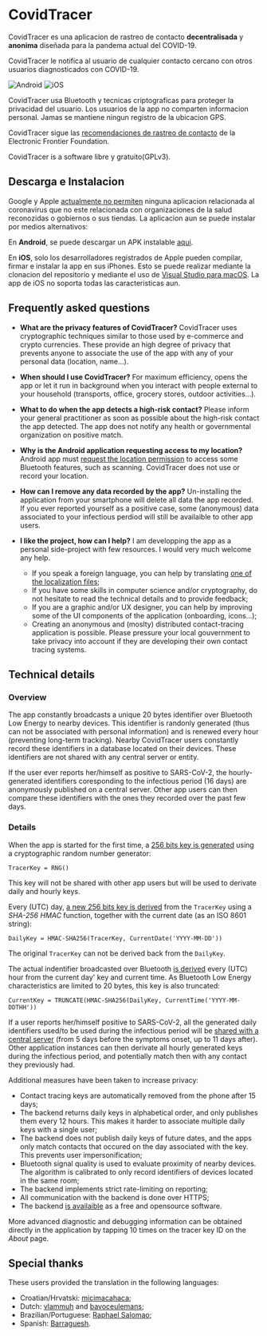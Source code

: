 ﻿# CovidTracer

CovidTracer es una aplicacion de rastreo de contacto **decentralisada** y **anonima** diseñada para la pandema actual del COVID-19.

CovidTracer le notifica al usuario de cualquier contacto cercano con otros usuarios diagnosticados con COVID-19. 

![Android](screenshots/screenshot-android.png) ![iOS](screenshots/screenshot-ios.png)

CovidTracer usa Bluetooth y tecnicas criptograficas para proteger la privacidad del usuario. Los usuarios de la app no comparten informacion personal. Jamas se mantiene ningun registro de la ubicacion GPS.

CovidTracer sigue las [recomendaciones de rastreo de contacto](https://www.eff.org/deeplinks/2020/04/challenge-proximity-apps-covid-19-contact-tracing) de la Electronic Frontier Foundation.

CovidTracer is a software libre y gratuito(GPLv3).

## Descarga e Instalacion

Google y Apple [actualmente no permiten](https://www.theverge.com/2020/3/5/21167102/apple-google-coronavirus-iphone-apps-android-misinformation-reject-ban) ninguna aplicacion relacionada al coronavirus que no este relacionada con organizaciones de la salud reconozidas o gobiernos o sus tiendas. La aplicacion aun se puede instalar por medios alternativos:

En **Android**, se puede descargar un APK instalable [aqui](https://github.com/RaphaelJ/covid-tracer/releases/download/v0.1.1/covidtracer_0.1.1.apk).

En **iOS**, solo los desarrolladores registrados de Apple pueden compilar, firmar e instalar la app en sus iPhones. Esto se puede realizar mediante la clonacion del repositorio y mediante el uso de [Visual Studio para macOS](https://visualstudio.microsoft.com/vs/mac/). La app de iOS no soporta todas las caracteristicas aun. 

## Frequently asked questions

- **What are the privacy features of CovidTracer?**
CovidTracer uses cryptographic techniques similar to those used by e-commerce and crypto currencies. These provide an high degree of privacy that prevents anyone to associate the use of the app with any of your personal data (location, name...).

- **When should I use CovidTracer?**
For maximum efficiency, opens the app or let it run in background when you interact with people external to your household (transports, office, grocery stores, outdoor activities...).

- **What to do when the app detects a high-risk contact?**
Please inform your general practitioner as soon as possible about the high-risk contact the app detected. The app does not notify any health or governmental organization on positive match.

- **Why is the Android application requesting access to my location?**
Android app must [request the location permission](https://developer.android.com/guide/topics/connectivity/bluetooth#Permissions) to access some Bluetooth features, such as scanning. CovidTracer does not use or record your location.

- **How can I remove any data recorded by the app?**
Un-installing the application from your smartphone will delete all data the app recorded. If you ever reported yourself as a positive case, some (anonymous) data associated to your infectious perdiod will still be availaible to other app users.

- **I like the project, how can I help?** 
I am developping the app as a personal side-project with few resources. I would very much welcome any help.
    - If you speak a foreign language, you can help by translating [one of the localization files](CovidTracer/Resx/);
    - If you have some skills in computer science and/or cryptography, do not hesitate to read the technical details and to provide feedback;
    - If you are a graphic and/or UX designer, you can help by improving some of the UI components of the application (onboarding, icons...);
    - Creating an anonymous and (moslty) distributed contact-tracing application is possible. Please pressure your local gouvernment to take privacy into account if they are developing their own contact tracing systems.

## Technical details

### Overview

The app constantly broadcasts a unique 20 bytes identifier over Bluetooth Low Energy to nearby devices. This identifier is randonly generated (thus can not be associated with personal information) and is renewed every hour (preventing long-term tracking). Nearby CovidTracer users constantly record these identifiers in a database located on their devices. These identifiers are not shared with any central server or entity.

If the user ever reports her/himself as positive to SARS-CoV-2, the hourly-generated identifiers coresponding to the infectious period (16 days) are anonymously published on a central server. Other app users can then compare these identifiers with the ones they recorded over the past few days.

### Details

When the app is started for the first time, a [256 bits key is generated](CovidTracer/Models/Keys/TracerKey.cs#L54) using a cryptographic random number generator:

    TracerKey = RNG()

This key will not be shared with other app users but will be used to derivate daily and hourly keys.

Every (UTC) day, [a new 256 bits key is derived](CovidTracer/Models/Keys/TracerKey.cs#L80) from the `TracerKey` using a *SHA-256 HMAC* function, together with the current date (as an ISO 8601 string):

    DailyKey = HMAC-SHA256(TracerKey, CurrentDate('YYYY-MM-DD'))
    
The original `TracerKey` can not be derived back from the `DailyKey`. 

The actual indentifier broadcasted over Bluetooth [is derived](CovidTracer/Models/Keys/DailyTracerKey.cs#L49) every (UTC) hour from the current day' key and current time. As Bluetooth Low Energy characteristics are limited to 20 bytes, this key is also truncated:

    CurrentKey = TRUNCATE(HMAC-SHA256(DailyKey, CurrentTime('YYYY-MM-DDTHH'))

If a user reports her/himself positive to SARS-CoV-2, all the generated daily identifiers used/to be used during the infectious period will be [shared with a central server](https://covid-tracer-backend.herokuapp.com/cases.json) (from 5 days before the symptoms onset, up to 11 days after). Other application instances can then derivate all hourly generated keys during the infectious period, and potentially match then with any contact they previously had. 

Additional measures have been taken to increase privacy:

- Contact tracing keys are automatically removed from the phone after 15 days;
- The backend returns daily keys in alphabetical order, and only publishes them every 12 hours. This makes it harder to associate multiple daily keys with a single user;
- The backend does not publish daily keys of future dates, and the apps only match contacts that occured on the day associated with the key. This prevents user impersonification; 
- Bluetooth signal quality is used to evaluate proximity of nearby devices. The algorithm is calibrated to only record identifiers of devices located in the same room;
- The backend implements strict rate-limiting on reporting;
- All communication with the backend is done over HTTPS;
- The backend [is availaible](https://github.com/RaphaelJ/covid-tracer-backend) as a free and opensource software.

More advanced diagnostic and debugging information can be obtained directly in the application by tapping 10 times on the tracer key ID on the *About* page.

## Special thanks

These users provided the translation in the following languages:

- Croatian/Hrvatski: [micimacahaca](https://old.reddit.com/user/micimacahaca);
- Dutch: [vlammuh](https://www.reddit.com/user/vlammuh) and [bavoceulemans](https://github.com/bavoceulemans);
- Brazilian/Portuguese: [Raphael Salomao](https://github.com/raphaelsalomao3);
- Spanish: [Barraguesh](https://github.com/Barraguesh).